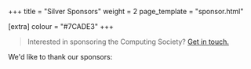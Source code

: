 +++
title = "Silver Sponsors"
weight = 2
page_template = "sponsor.html"

[extra]
colour = "#7CADE3"
+++

> Interested in sponsoring the Computing Society? [Get in touch.](@/exec/_index.md)

We'd like to thank our sponsors: